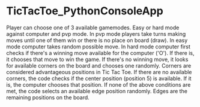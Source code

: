 # TicTacToe_PythonConsoleApp

Player can choose one of 3 available gamemodes.
Easy or hard mode against computer and pvp mode.
In pvp mode players take turns making moves until one of them win or there is no place on board (draw).
In easy mode computer takes random possible move.
In hard mode computer first checks if there's a winning move available for the computer ('O'). If there is, it chooses that move to win the game.
If there's no winning move, it looks for available corners on the board and chooses one randomly. Corners are considered advantageous positions in Tic Tac Toe.
If there are no available corners, the code checks if the center position (position 5) is available. If it is, the computer chooses that position.
If none of the above conditions are met, the code selects an available edge position randomly. Edges are the remaining positions on the board.
